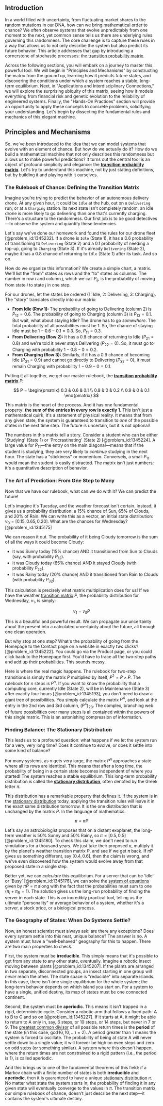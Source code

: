 ## Introduction
In a world filled with uncertainty, from fluctuating market shares to the random mutations in our DNA, how can we bring mathematical order to chance? We often observe systems that evolve unpredictably from one moment to the next, yet common sense tells us there are underlying rules governing this randomness. The core challenge is to capture these rules in a way that allows us to not only describe the system but also predict its future behavior. This article addresses that gap by introducing a cornerstone of stochastic processes: the [transition probability matrix](@article_id:261787).

Across the following sections, you will embark on a journey to master this powerful tool. We will begin in "Principles and Mechanisms" by constructing the matrix from the ground up, learning how it predicts future states, and discovering the conditions under which a system reaches a stable, long-term equilibrium. Next, in "Applications and Interdisciplinary Connections," we will explore the surprising ubiquity of this matrix, seeing how it models everything from financial risk and genetic evolution to the reliability of engineered systems. Finally, the "Hands-On Practices" section will provide an opportunity to apply these concepts to concrete problems, solidifying your understanding. Let's begin by dissecting the fundamental rules and mechanics of this elegant machine.

## Principles and Mechanisms

So, we've been introduced to the idea that we can model systems that evolve with an element of chance. But how do we actually do it? How do we build a mathematical machine that not only describes this randomness but allows us to make powerful predictions? It turns out the central tool is an object of profound simplicity and elegance: the **[transition probability matrix](@article_id:261787)**. Let's try to understand this machine, not by just stating definitions, but by building it and playing with it ourselves.

### The Rulebook of Chance: Defining the Transition Matrix

Imagine you're trying to predict the behavior of an autonomous delivery drone. At any given hour, it could be `Idle` at the hub, out on a `Delivering` run, or at a `Charging` station. Its next state isn't completely random; an idle drone is more likely to go delivering than one that's currently charging. There's a structure to the randomness. Our first job is to be good detectives—to observe the system and quantify these tendencies.

Let's say we've done our homework and found the rules for our drone fleet [@problem_id:1345232]. If a drone is `Idle` (State 1), it has a 0.6 probability of transitioning to `Delivering` (State 2) and a 0.1 probability of needing a top-up, going to `Charging` (State 3). If it's already `Delivering` (State 2), maybe it has a 0.8 chance of returning to `Idle` (State 1) after its task. And so on.

How do we organize this information? We create a simple chart, a matrix. We'll list the "from" states as rows and the "to" states as columns. The number in row $i$ and column $j$, which we call $P_{ij}$, is the probability of moving from state $i$ to state $j$ in one step.

For our drones, let the states be ordered (1: Idle, 2: Delivering, 3: Charging). The "story" translates directly into our matrix:

-   **From Idle (Row 1):** The probability of going to Delivering (column 2) is $P_{12} = 0.6$. The probability of going to Charging (column 3) is $P_{13} = 0.1$. But wait, what about staying Idle? The drone has to go *somewhere*. The total probability of all possibilities must be 1. So, the chance of staying Idle must be $1 - 0.6 - 0.1 = 0.3$. So, $P_{11} = 0.3$.
-   **From Delivering (Row 2):** It has a 0.8 chance of returning to Idle ($P_{21} = 0.8$) and we're told it never stays Delivering ($P_{22}=0$). So, it must go to Charging with probability $1 - 0.8 - 0 = 0.2$.
-   **From Charging (Row 3):** Similarly, if it has a 0.9 chance of becoming Idle ($P_{31}=0.9$) and cannot go directly to Delivering ($P_{32}=0$), it must remain Charging with probability $1 - 0.9 - 0 = 0.1$.

Putting it all together, we get our master rulebook, the **[transition probability matrix](@article_id:261787)** $P$:

$$
P = \begin{pmatrix} 0.3 & 0.6 & 0.1 \\ 0.8 & 0 & 0.2 \\ 0.9 & 0 & 0.1 \end{pmatrix}
$$

This matrix is the heart of the process. And it has one fundamental property: **the sum of the entries in every row is exactly 1**. This isn't just a mathematical quirk; it's a statement of physical reality. It means that from any given state, the system is guaranteed to transition to *one* of the possible states in the next time step. The future is uncertain, but it is not optional!

The numbers in this matrix tell a story. Consider a student who can be either 'Studying' (State 1) or 'Procrastinating' (State 2) [@problem_id:1345224]. A large value for $P_{11}$—the entry on the main diagonal—means that if the student is studying, they are very likely to *continue* studying in the next hour. The state has a "stickiness" or momentum. Conversely, a small $P_{11}$ would mean the student is easily distracted. The matrix isn't just numbers; it's a quantitative description of behavior.

### The Art of Prediction: From One Step to Many

Now that we have our rulebook, what can we do with it? We can predict the future!

Let's imagine it's Tuesday, and the weather forecast isn't certain. Instead, it gives us a probability distribution: a 15% chance of Sun, 65% of Clouds, and 20% of Rain. We can write this as a vector, an initial state distribution: $v_0 = [0.15, 0.65, 0.20]$. What are the chances for Wednesday? [@problem_id:1345175]

We can reason it out. The probability of it being Cloudy tomorrow is the sum of all the ways it could become Cloudy:
-   It was Sunny today (15% chance) AND it transitioned from Sun to Clouds (say, with probability $P_{12}$).
-   It was Cloudy today (65% chance) AND it stayed Cloudy (with probability $P_{22}$).
-   It was Rainy today (20% chance) AND it transitioned from Rain to Clouds (with probability $P_{32}$).

This calculation is precisely what matrix multiplication does for us! If we have the weather [transition matrix](@article_id:145931) $P$, the probability distribution for Wednesday, $v_1$, is simply:

$$
v_1 = v_0 P
$$

This is a beautiful and powerful result. We can propagate our uncertainty about the present into a calculated uncertainty about the future, all through one clean operation.

But why stop at one step? What's the probability of going from the Homepage to the Contact page on a website in exactly *two* clicks? [@problem_id:1345222]. You could go via the Product page, or you could click back to the Homepage first. You'd have to trace all the two-step paths and add up their probabilities. This sounds messy.

Here is where the real magic happens. The rulebook for two-step transitions is simply the matrix $P$ multiplied by itself, $P^2 = P \times P$. The rulebook for $n$ steps is $P^n$. If you want to know the probability that a computing core, currently Idle (State 2), will be in Maintenance (State 3) after exactly four hours [@problem_id:1345193], you don't need to draw a giant tree of possibilities. You simply calculate the matrix $P^4$, and look at the entry in the 2nd row and 3rd column, $(P^4)_{23}$. The complex, branching web of future possibilities over many steps is all contained within the powers of this single matrix. This is an astonishing compression of information.

### Finding Balance: The Stationary Distribution

This leads us to a profound question: what happens if we let the system run for a very, very long time? Does it continue to evolve, or does it settle into some kind of balance?

For many systems, as $n$ gets very large, the matrix $P^n$ approaches a state where all its rows are identical. This means that after a long time, the probability of being in a certain state becomes independent of where you started! The system reaches a stable equilibrium. This long-term probability distribution is called the **[stationary distribution](@article_id:142048)**, often denoted by the Greek letter $\pi$.

This distribution has a remarkable property that defines it. If the system is in the [stationary distribution](@article_id:142048) today, applying the transition rules will leave it in the exact same distribution tomorrow. It is the one distribution that is unchanged by the matrix $P$. In the language of mathematics:

$$
\pi = \pi P
$$

Let's say an astrobiologist proposes that on a distant exoplanet, the long-term weather is 50% Sunny and 50% Rainy, so $\pi = [0.5, 0.5]$ [@problem_id:1345180]. To check this claim, we don't need to run simulations for a thousand years. We just take their proposed $\pi$, multiply it by the planet's weather transition matrix $P$, and see if we get $\pi$ back. If $\pi P$ gives us something different, say $[0.4, 0.6]$, then the claim is wrong, and we've even discovered how the system would evolve away from that proposed state in a single step.

Better yet, we can *calculate* this equilibrium. For a server that can be 'Idle' or 'Busy' [@problem_id:1345176], we can solve the [system of equations](@article_id:201334) given by $\pi P = \pi$ along with the fact that the probabilities must sum to one ($\pi_I + \pi_B = 1$). The solution gives us the long-run probability of finding the server in each state. This is an incredibly practical tool, telling us the ultimate "personality" or average behavior of a system, whether it's a server, a stock price, or a biological process.

### The Geography of States: When Do Systems Settle?

Now, an honest scientist must always ask: are there any exceptions? Does every system settle into this neat, unique balance? The answer is no. A system must have a "well-behaved" geography for this to happen. There are two main properties to check.

First, the system must be **irreducible**. This simply means that it's possible to get from any state to any other state, eventually. Imagine a robotic insect moving between plants [@problem_id:1345207]. If the plants are arranged in two separate, disconnected groups, an insect starting in one group will *never* reach the other. The state space is "reducible" into separate islands. In this case, there isn't one single equilibrium for the whole system; the long-term behavior depends on which island you start on. For a system to have a single, unified destiny, its map of states must be one connected continent.

Second, the system must be **aperiodic**. This means it isn't trapped in a rigid, deterministic cycle. Consider a robotic arm that follows a fixed path: A to B to C and so on [@problem_id:1345227]. If it starts at A, it might be able to return to A only in, say, 6 steps, or 10 steps, or 14 steps, but never in 7 or 9. The [greatest common divisor](@article_id:142453) of all possible return times is the **period** of the state (in this case, $\gcd(6, 10, \dots) = 2$). A period greater than 1 means the system is forced to oscillate. The probability of being at state A will never settle down to a single value; it will forever be high on even steps and zero on odd steps (or something similar). A system where this doesn't happen, where the return times are not constrained to a rigid pattern (i.e., the period is 1), is called aperiodic.

And this brings us to one of the fundamental theorems of this field: if a Markov chain with a finite number of states is both **irreducible** and **aperiodic**, then it is guaranteed to have a unique [stationary distribution](@article_id:142048) $\pi$. No matter what state the system starts in, the probability of finding it in any given state will eventually converge to the values in $\pi$. The transition matrix, our simple rulebook of chance, doesn't just describe the next step—it contains the system's ultimate destiny.